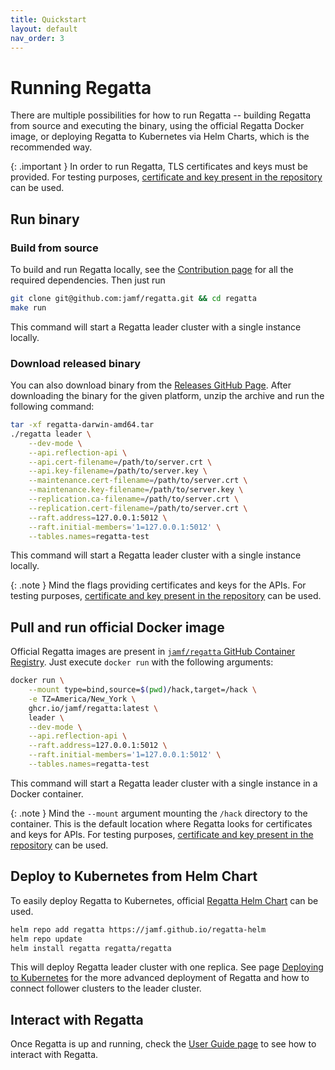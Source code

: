 ```yaml
---
title: Quickstart
layout: default
nav_order: 3
---
```


# Running Regatta

There are multiple possibilities for how to run Regatta -- building Regatta from source and executing the binary,
using the official Regatta Docker image, or deploying Regatta to Kubernetes via Helm Charts, which is the
recommended way.

{: .important }
In order to run Regatta, TLS certificates and keys must be provided. For testing purposes,
[certificate and key present in the repository](https://github.com/jamf/regatta/tree/cfc58f0205484b0c8a24c7cbcc0be8563b7cf6a5/hack)
can be used.

## Run binary

### Build from source

To build and run Regatta locally, see the [Contribution page](contributing.md) for all
the required dependencies. Then just run

```bash
git clone git@github.com:jamf/regatta.git && cd regatta
make run
```

This command will start a Regatta leader cluster with a single instance locally.

### Download released binary

You can also download binary from the [Releases GitHub Page](https://github.com/jamf/regatta/releases).
After downloading the binary for the given platform, unzip the archive and run the following command:

```bash
tar -xf regatta-darwin-amd64.tar
./regatta leader \
    --dev-mode \
    --api.reflection-api \
    --api.cert-filename=/path/to/server.crt \
    --api.key-filename=/path/to/server.key \
    --maintenance.cert-filename=/path/to/server.crt \
    --maintenance.key-filename=/path/to/server.key \
    --replication.ca-filename=/path/to/server.crt \
    --replication.cert-filename=/path/to/server.crt \
    --raft.address=127.0.0.1:5012 \
    --raft.initial-members='1=127.0.0.1:5012' \
    --tables.names=regatta-test
```

This command will start a Regatta leader cluster with a single instance locally.

{: .note }
Mind the flags providing certificates and keys for the APIs. For testing purposes,
[certificate and key present in the repository](https://github.com/jamf/regatta/tree/cfc58f0205484b0c8a24c7cbcc0be8563b7cf6a5/hack)
can be used.

## Pull and run official Docker image

Official Regatta images are present in
[`jamf/regatta` GitHub Container Registry](https://github.com/jamf/regatta/pkgs/container/regatta).
Just execute `docker run` with the following arguments:

```bash
docker run \
    --mount type=bind,source=$(pwd)/hack,target=/hack \
    -e TZ=America/New_York \
    ghcr.io/jamf/regatta:latest \
    leader \
    --dev-mode \
    --api.reflection-api \
    --raft.address=127.0.0.1:5012 \
    --raft.initial-members='1=127.0.0.1:5012' \
    --tables.names=regatta-test
```

This command will start a Regatta leader cluster with a single instance in a Docker container.

{: .note }
Mind the `--mount` argument mounting the `/hack` directory to the container. This is the default location
where Regatta looks for certificates and keys for APIs. For testing purposes,
[certificate and key present in the repository](https://github.com/jamf/regatta/tree/cfc58f0205484b0c8a24c7cbcc0be8563b7cf6a5/hack)
can be used.

## Deploy to Kubernetes from Helm Chart

To easily deploy Regatta to Kubernetes, official [Regatta Helm Chart](https://github.com/jamf/regatta-helm) can be used.

```bash
helm repo add regatta https://jamf.github.io/regatta-helm
helm repo update
helm install regatta regatta/regatta
```

This will deploy Regatta leader cluster with one replica. See page
[Deploying to Kubernetes](operations_guide/deploying_to_kubernetes.md) for the more advanced deployment
of Regatta and how to connect follower clusters to the leader cluster.

## Interact with Regatta

Once Regatta is up and running, check the [User Guide page](user_guide/index.md) to see how
to interact with Regatta.

